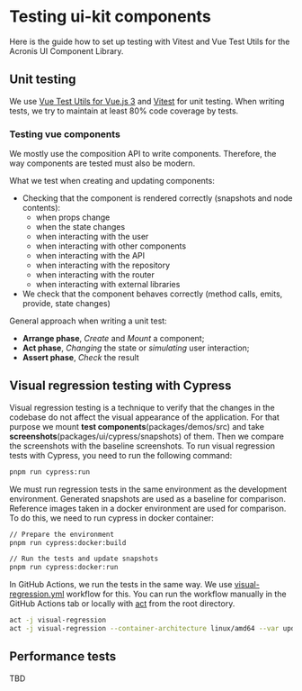 # Testing ui-kit components

Here is the guide how to set up testing with Vitest and Vue Test Utils for the Acronis UI Component Library.

## Unit testing

We use [Vue Test Utils for Vue.js 3](https://test-utils.vuejs.org/) and [Vitest](https://vitest.dev) for unit testing.
When writing tests, we try to maintain at least 80% code coverage by tests.

### Testing vue components

We mostly use the composition API to write components.
Therefore, the way components are tested must also be modern.

What we test when creating and updating components:

- Checking that the component is rendered correctly (snapshots and node contents):
  - when props change
  - when the state changes
  - when interacting with the user
  - when interacting with other components
  - when interacting with the API
  - when interacting with the repository
  - when interacting with the router
  - when interacting with external libraries
- We check that the component behaves correctly (method calls, emits, provide, state changes)

General approach when writing a unit test:

- **Arrange phase**, _Create_ and _Mount_ a component;
- **Act phase**, _Changing_ the state or _simulating_ user interaction;
- **Assert phase**, _Check_ the result

## Visual regression testing with Cypress

Visual regression testing is a technique to verify that the changes in the codebase
do not affect the visual appearance of the application.
For that purpose we mount **test components**(packages/demos/src)
and take **screenshots**(packages/ui/cypress/snapshots) of them.
Then we compare the screenshots with the baseline screenshots.
To run visual regression tests with Cypress, you need to run the following command:

```bash
pnpm run cypress:run
```

We must run regression tests in the same environment as the development environment.
Generated snapshots are used as a baseline for comparison.
Reference images taken in a docker environment are used for comparison.
To do this, we need to run cypress in docker container:

```bash
// Prepare the environment
pnpm run cypress:docker:build

// Run the tests and update snapshots
pnpm run cypress:docker:run
```

In GitHub Actions, we run the tests in the same way.
We use [visual-regression.yml](../../../.github/workflows/visual-regression.yml) workflow for this.
You can run the workflow manually in the GitHub Actions tab
or locally with [act](https://nektosact.com/) from the root directory.

```bash
act -j visual-regression
act -j visual-regression --container-architecture linux/amd64 --var updateSnapshots=true  --container-daemon-socket -
```

## Performance tests

TBD
